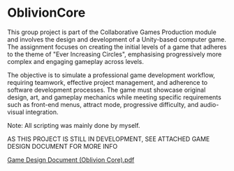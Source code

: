 # OblivionCore

This group project is part of the Collaborative Games Production module and involves the design and development of a Unity-based computer game. The assignment focuses on creating the initial levels of a game that adheres to the theme of "Ever Increasing Circles", emphasising progressively more complex and engaging gameplay across levels.

The objective is to simulate a professional game development workflow, requiring teamwork, effective project management, and adherence to software development processes. The game must showcase original design, art, and gameplay mechanics while meeting specific requirements such as front-end menus, attract mode, progressive difficulty, and audio-visual integration.

Note: All scripting was mainly done by myself.

AS THIS PROJECT IS STILL IN DEVELOPMENT, SEE ATTACHED GAME DESIGN DOCUMENT FOR MORE INFO

[Game Design Document (Oblivion Core).pdf](https://github.com/user-attachments/files/18480607/Game.Design.Document.Oblivion.Core.pdf)
